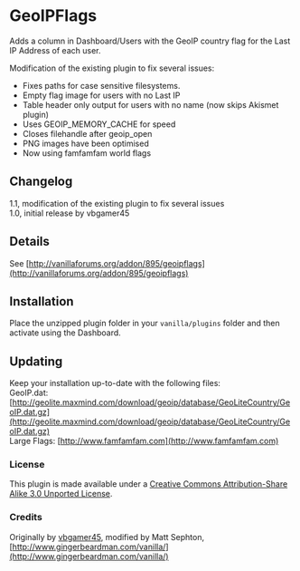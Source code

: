 # GeoIPFlags

Adds a column in Dashboard/Users with the GeoIP country flag for the Last IP Address of each user.

Modification of the existing plugin to fix several issues:  

- Fixes paths for case sensitive filesystems.  
- Empty flag image for users with no Last IP  
- Table header only output for users with no name (now skips Akismet plugin)  
- Uses GEOIP_MEMORY_CACHE for speed  
- Closes filehandle after geoip_open
- PNG images have been optimised
- Now using famfamfam world flags

## Changelog
1.1, modification of the existing plugin to fix several issues  
1.0, initial release by vbgamer45  

## Details
See [http://vanillaforums.org/addon/895/geoipflags](http://vanillaforums.org/addon/895/geoipflags)

## Installation
Place the unzipped plugin folder in your `vanilla/plugins` folder and then activate using the Dashboard.  

## Updating
Keep your installation up-to-date with the following files:  
GeoIP.dat: [http://geolite.maxmind.com/download/geoip/database/GeoLiteCountry/GeoIP.dat.gz](http://geolite.maxmind.com/download/geoip/database/GeoLiteCountry/GeoIP.dat.gz)  
Large Flags: [http://www.famfamfam.com](http://www.famfamfam.com)  

### License
This plugin is made available under a [Creative Commons Attribution-Share Alike 3.0 Unported License](http://creativecommons.org/licenses/by-sa/3.0).

### Credits
Originally by [vbgamer45](http://vanillaforums.org/profile/37130/vbgamer45), modified by Matt Sephton, [http://www.gingerbeardman.com/vanilla/](http://www.gingerbeardman.com/vanilla/)
